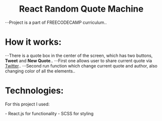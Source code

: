 # <center>React Random Quote Machine</center>
⋅⋅⋅Project is a part of FREECODECAMP curriculum..

# How it works:
⋅⋅⋅There is a quote box in the center of the screen, which has two buttons, **Tweet** and **New Quote**..
⋅⋅⋅First one allows user to share current quote via <a href='twitter.com'>Twitter</a>..
⋅⋅⋅Second run function which change current quote and author, also changing color of all the elements..

# Technologies:
<p> For this project I used:<p>
- React.js for functionality
- SCSS for styling
